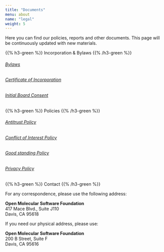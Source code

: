 ```yaml
---
title: "Documents"
menu: about
name: "legal"
weight: 5
---
```


Here you can find our policies, reports and other documents. This page will be continuously updated with new materials.

{{% h3-green %}}
Incorporation & Bylaws
{{% /h3-green %}}
###### [Bylaws](/bylaws)
###### [Certificate of Incorporation](OMSF_Certificate_of_Incorporation.pdf)
###### [Initial Board Consent](OMSF_Initial_Board_Consent.pdf)

{{% h3-green %}}
Policies
{{% /h3-green %}}
###### [Antitrust Policy](/antitrust-policy)
###### [Conflict of Interest Policy](/coi-policy)
###### [Good standing Policy](/good-standing-policy)
###### [Privacy Policy](/privacy-policy)


{{% h3-green %}}
Contact
{{% /h3-green %}}

For any correspondence, please use the following address:

**Open Molecular Software Foundation**   
417 Mace Blvd., Suite J110  
Davis, CA 95618

If you need our physical address, please use:

**Open Molecular Software Foundation**  
200 B Street, Suite F  
Davis, CA 95616  
